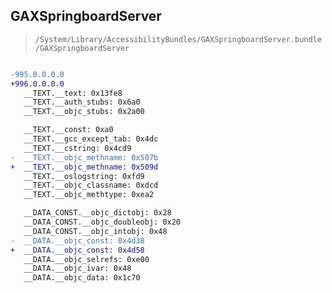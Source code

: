 ## GAXSpringboardServer

> `/System/Library/AccessibilityBundles/GAXSpringboardServer.bundle/GAXSpringboardServer`

```diff

-995.0.0.0.0
+996.0.0.0.0
   __TEXT.__text: 0x13fe8
   __TEXT.__auth_stubs: 0x6a0
   __TEXT.__objc_stubs: 0x2a00

   __TEXT.__const: 0xa0
   __TEXT.__gcc_except_tab: 0x4dc
   __TEXT.__cstring: 0x4cd9
-  __TEXT.__objc_methname: 0x507b
+  __TEXT.__objc_methname: 0x509d
   __TEXT.__oslogstring: 0xfd9
   __TEXT.__objc_classname: 0xdcd
   __TEXT.__objc_methtype: 0xea2

   __DATA_CONST.__objc_dictobj: 0x28
   __DATA_CONST.__objc_doubleobj: 0x20
   __DATA_CONST.__objc_intobj: 0x48
-  __DATA.__objc_const: 0x4d38
+  __DATA.__objc_const: 0x4d58
   __DATA.__objc_selrefs: 0xe00
   __DATA.__objc_ivar: 0x48
   __DATA.__objc_data: 0x1c70

```
